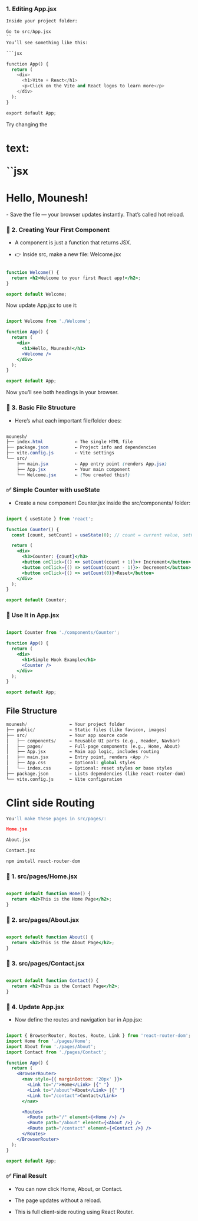 ### 1. Editing App.jsx
```python
Inside your project folder:

Go to src/App.jsx
``
You’ll see something like this:

```jsx

function App() {
  return (
    <div>
      <h1>Vite + React</h1>
      <p>Click on the Vite and React logos to learn more</p>
    </div>
  );
}

export default App;
```
Try changing the <h1> text:

``jsx

<h1>Hello, Mounesh!</h1>
- Save the file — your browser updates instantly. That’s called hot reload.

### 🔹 2. Creating Your First Component
- A component is just a function that returns JSX.

- 👉 Inside src, make a new file: Welcome.jsx

```jsx

function Welcome() {
  return <h2>Welcome to your first React app!</h2>;
}

export default Welcome;
```
Now update App.jsx to use it:

```jsx

import Welcome from './Welcome';

function App() {
  return (
    <div>
      <h1>Hello, Mounesh!</h1>
      <Welcome />
    </div>
  );
}

export default App;
```
Now you’ll see both headings in your browser.

### 🔹 3. Basic File Structure
- Here’s what each important file/folder does:

```css

mounesh/
├── index.html            ← The single HTML file
├── package.json          ← Project info and dependencies
├── vite.config.js        ← Vite settings
└── src/
    ├── main.jsx          ← App entry point (renders App.jsx)
    ├── App.jsx           ← Your main component
    └── Welcome.jsx       ← (You created this!)
```

### ✅ Simple Counter with useState
- Create a new component Counter.jsx inside the src/components/ folder:

```jsx

import { useState } from 'react';

function Counter() {
  const [count, setCount] = useState(0); // count = current value, setCount = function to update it

  return (
    <div>
      <h3>Counter: {count}</h3>
      <button onClick={() => setCount(count + 1)}>+ Increment</button>
      <button onClick={() => setCount(count - 1)}>- Decrement</button>
      <button onClick={() => setCount(0)}>Reset</button>
    </div>
  );
}

export default Counter;

```

### 🧩 Use It in App.jsx
```jsx

import Counter from './components/Counter';

function App() {
  return (
    <div>
      <h1>Simple Hook Example</h1>
      <Counter />
    </div>
  );
}

export default App;

```

## File Structure
```python
mounesh/                ← Your project folder
├── public/             ← Static files (like favicon, images)
├── src/                ← Your app source code
│   ├── components/     ← Reusable UI parts (e.g., Header, Navbar)
│   ├── pages/          ← Full-page components (e.g., Home, About)
│   ├── App.jsx         ← Main app logic, includes routing
│   ├── main.jsx        ← Entry point, renders <App />
│   ├── App.css         ← Optional: global styles
│   └── index.css       ← Optional: reset styles or base styles
├── package.json        ← Lists dependencies (like react-router-dom)
└── vite.config.js      ← Vite configuration
```



# Clint side Routing 

```python
You'll make these pages in src/pages/:

Home.jsx

About.jsx

Contact.jsx

```
```python
npm install react-router-dom

```

### 🔹 1. src/pages/Home.jsx
```jsx

export default function Home() {
  return <h2>This is the Home Page</h2>;
}
```

### 🔹 2. src/pages/About.jsx
```jsx

export default function About() {
  return <h2>This is the About Page</h2>;
}
```
### 🔹 3. src/pages/Contact.jsx
```jsx

export default function Contact() {
  return <h2>This is the Contact Page</h2>;
}
```
### 🔹 4. Update App.jsx
- Now define the routes and navigation bar in App.jsx:

```jsx

import { BrowserRouter, Routes, Route, Link } from 'react-router-dom';
import Home from './pages/Home';
import About from './pages/About';
import Contact from './pages/Contact';

function App() {
  return (
    <BrowserRouter>
      <nav style={{ marginBottom: '20px' }}>
        <Link to="/">Home</Link> |{" "}
        <Link to="/about">About</Link> |{" "}
        <Link to="/contact">Contact</Link>
      </nav>

      <Routes>
        <Route path="/" element={<Home />} />
        <Route path="/about" element={<About />} />
        <Route path="/contact" element={<Contact />} />
      </Routes>
    </BrowserRouter>
  );
}

export default App;
```

### ✅ Final Result
- You can now click Home, About, or Contact.

- The page updates without a reload.

- This is full client-side routing using React Router.
